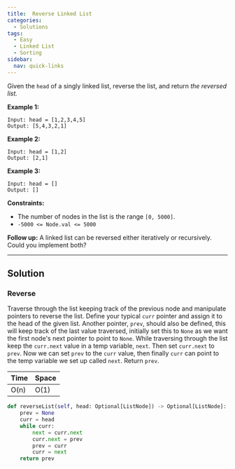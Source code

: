 ```yaml
---
title:  Reverse Linked List
categories:
  - Solutions
tags:
  - Easy
  - Linked List
  - Sorting
sidebar:
  nav: quick-links
---
```


Given the ```head``` of a singly linked list, reverse the list, and return *the reversed list.*

**Example 1:**
```
Input: head = [1,2,3,4,5]
Output: [5,4,3,2,1]
```

**Example 2:**
```
Input: head = [1,2]
Output: [2,1]
```

**Example 3:**
```
Input: head = []
Output: []
```

**Constraints:**
- The number of nodes in the list is the range ```[0, 5000]```.
- ```-5000 <= Node.val <= 5000```

 

**Follow up:** A linked list can be reversed either iteratively or recursively. Could you implement both?

---

## Solution

### Reverse
Traverse through the list keeping track of the previous node and manipulate pointers to reverse the list. Define your typical ```curr``` pointer and assign it to the head of the given list. Another pointer, ```prev```, should also be defined, this will keep track of the last value traversed, initially set this to ```None``` as we want the first node's next pointer to point to ```None```. While traversing through the list keep the ```curr.next``` value in a temp variable, ```next```. Then set ```curr.next``` to ```prev```. Now we can set ```prev``` to the ```curr``` value, then finally ```curr``` can point to the temp variable we set up called ```next```. Return ```prev```. 

| Time | Space |
| ---- | ----- |
| O(n) | O(1)  |

```python
def reverseList(self, head: Optional[ListNode]) -> Optional[ListNode]:
    prev = None
    curr = head
    while curr:
        next = curr.next
        curr.next = prev
        prev = curr
        curr = next
    return prev
```